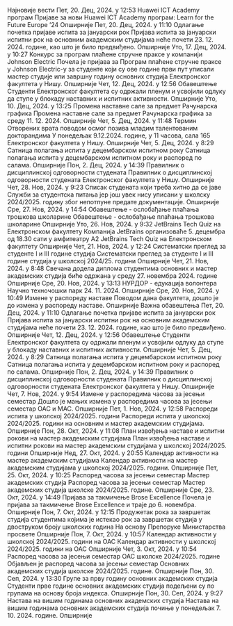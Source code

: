 Најновије вести
Пет, 20. Дец, 2024. у 12:53
Huawei ICT Academy програм
Пријаве за нови Huawei ICT Academy програм: Learn for the Future Europe ’24
Опширније
Пет, 20. Дец, 2024. у 11:10
Одлагање почетка пријаве испита за јануарски рок
Пријава испита за јануарски испитни рок на основним академским студијама неће почети 23. 12. 2024. године, као што је било предвиђено.
Опширније
Уто, 17. Дец, 2024. у 10:27
Конкурс за програм плаћене стручне праксе у компанији Johnson Electric
Почела је пријава за Програм плаћене стручне праксе у Johnson Electric-у за студенте који су ове године први пут уписали мастер студије или завршну годину основних студија Електронског факултета у Нишу.
Опширније
Чет, 12. Дец, 2024. у 12:56
Обавештење
Студенти Електронског факултета су одржали пленум и усвојили одлуку да ступе у блокаду наставних и испитних активности.
Опширније
Уто, 10. Дец, 2024. у 13:25
Промена наставне сале за предмет Рачунарска графика
Промена наставне сале за предмет Рачунарска графика за среду 11. 12. 2024.
Опширније
Чет, 5. Дец, 2024. у 11:48
Термин Отворених врата поводом осмог позива младим талентованим докторандима
У понедељак 9.12.2024. године, у 11 часова, сала 165 Електронског факултета у Нишу.
Опширније
Чет, 5. Дец, 2024. у 8:29
Сатница полагања испита у децембарском испитном року
Сатница полагања испита у децембарском испитном року и распоред по салама.
Опширније
Пон, 2. Дец, 2024. у 14:39
Правилник о дисциплинској одговорности студената
Правилник о дисциплинској одговорности студената Електронског факултета у Нишу.
Опширније
Чет, 28. Нов, 2024. у 9:23
Списак студената који треба хитно да се јаве Служби за студентска питања
јер још увек нису уписани у школску 2024/2025. годину због непотпуне предате документације.
Опширније
Сре, 27. Нов, 2024. у 14:54
Обавештење - ослобађање плаћања трошкова школарине
Обавештење - ослобађање плаћања трошкова школарине
Опширније
Уто, 26. Нов, 2024. у 9:32
JetBrains Tech Quiz на Електронском факултету
Компанија JetBrains организоваће 5. децембра од 18.30 сати у амфитеатру А2 JetBrains Tech Quiz на Електронском факултету
Опширније
Чет, 21. Нов, 2024. у 12:24
Систематски преглед за студенте I и III године студија
Систематски преглед за студенте I и III године студија у школској 2024/25. години
Опширније
Чет, 21. Нов, 2024. у 8:48
Свечана додела диплома студентима основних и мастер академских студија
биће одржана у среду 27. новембра 2024. године
Опширније
Сре, 20. Нов, 2024. у 13:13
НУРДОР - едукација волонтера
Научно техночошки парк 24. 11. 2024.
Опширније
Сре, 20. Нов, 2024. у 10:49
Измене у распореду наставе
Поводом дана факултета, дошло је до измена у распореду наставе.
Опширније
Важна обавештења
Пет, 20. Дец, 2024. у 11:10
Одлагање почетка пријаве испита за јануарски рок
Пријава испита за јануарски испитни рок на основним академским студијама неће почети 23. 12. 2024. године, као што је било предвиђено.
Опширније
Чет, 12. Дец, 2024. у 12:56
Обавештење
Студенти Електронског факултета су одржали пленум и усвојили одлуку да ступе у блокаду наставних и испитних активности.
Опширније
Чет, 5. Дец, 2024. у 8:29
Сатница полагања испита у децембарском испитном року
Сатница полагања испита у децембарском испитном року и распоред по салама.
Опширније
Пон, 2. Дец, 2024. у 14:39
Правилник о дисциплинској одговорности студената
Правилник о дисциплинској одговорности студената Електронског факултета у Нишу.
Опширније
Чет, 7. Нов, 2024. у 9:54
Измене у распоредима часова за јесењи семестар
Дошло је мањих измена у распоредима часова за јесењи семестар ОАС и МАС.
Опширније
Пет, 1. Нов, 2024. у 12:58
Распореди испита у школској 2024/2025. години
Распореди испита у школској 2024/2025. години на основним и мастер академским студијама.
Опширније
Пон, 28. Окт, 2024. у 11:08
План извођења наставе и испитни рокови на мастер академским студијама
План извођења наставе и испитни рокови на мастер академским студијама у школској 2024/2025. години
Опширније
Нед, 27. Окт, 2024. у 20:55
Календар активности на мастер академским студијама
Календар активности на мастер академским студијама у школској 2024/2025. години.
Опширније
Пет, 25. Окт, 2024. у 10:25
Распоред часова за јесењи семестар Мастер академских студија
Распоред часова за јесењи семестар Мастер академских студија школске 2024/2025. године.
Опширније
Сре, 23. Окт, 2024. у 14:49
Пријава за такмичење Brose Excellence
Почела је пријава за такмичење Brose Excellence и траје до 6. новембра.
Опширније
Пон, 7. Окт, 2024. у 12:15
Продужетак рока за завршетак студија студентима којима је истекао рок за завршетак студија у двоструком броју школских година
На основу Препоруке Министарства просвете
Опширније
Пон, 7. Окт, 2024. у 10:57
Календар активности у школској 2024/2025. години на ОАС
Календар активности у школској 2024/2025. години на ОАС
Опширније
Чет, 3. Окт, 2024. у 10:54
Распоред часова за јесењи семестар ОАС школске 2024/2025. године
Објављен је распоред часова за јесењи семестар Основних академских студија школске 2024/2025. године.
Опширније
Пон, 30. Сеп, 2024. у 13:30
Групе за прву годину основних академских студија
Студенти прве године основних академских студија подељени су по групама на основу броја индекса.
Опширније
Пон, 30. Сеп, 2024. у 9:27
Настава на вишим годинама основних академских студија
Настава на вишим годинама основних академских студија почиње у понедељак 7. 10. 2024. године.
Опширније